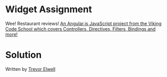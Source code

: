 # Widget Assignment

Wee! Restaurant reviews!
[An Angular.js JavaScript project from the Viking Code School which covers Controllers, Directives, Filters, Bindings and more!](http://www.vikingcodeschool.com)

# Solution

Written by [Trevor Elwell](http://trevorelwell.me)